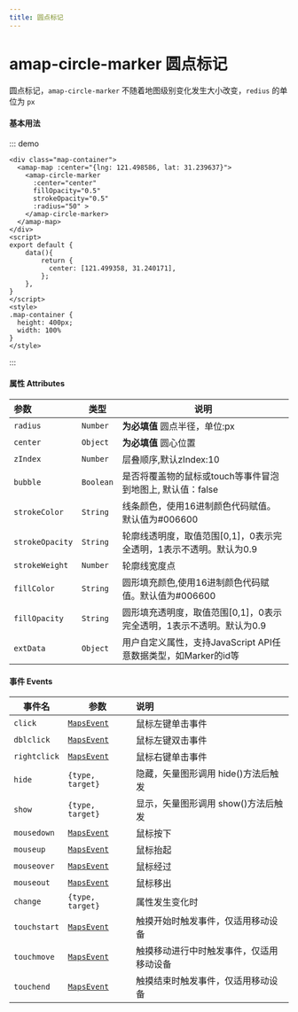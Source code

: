 ```yaml
---
title: 圆点标记
---
```

# amap-circle-marker 圆点标记
圆点标记，`amap-circle-marker` 不随着地图级别变化发生大小改变，`redius` 的单位为 `px`
#### 基本用法
::: demo
```vue
<div class="map-container">
  <amap-map :center="{lng: 121.498586, lat: 31.239637}">
    <amap-circle-marker 
      :center="center"
      fillOpacity="0.5"
      strokeOpacity="0.5"
      :radius="50" > 
    </amap-circle-marker>
  </amap-map>
</div>
<script>
export default {
    data(){
        return {
          center: [121.499358, 31.240171],
        };
    },
}
</script>
<style>
.map-container {
  height: 400px;
  width: 100%
}
</style>
```
:::



#### 属性  Attributes

| 参数             | 类型                   | 说明                                                         |
| :--------------- | ---------------------- | ------------------------------------------------------------ |
| `radius`          | `Number`              | **为必填值** 圆点半径，单位:px          |
| `center`         | `Object`               | **为必填值** 圆心位置                             |
| `zIndex`         | `Number`               | 层叠顺序,默认zIndex:10     |
| `bubble`          | `Boolean`             | 是否将覆盖物的鼠标或touch等事件冒泡到地图上, 默认值：false  |
| `strokeColor`    | `String`               | 线条颜色，使用16进制颜色代码赋值。默认值为#006600             |
| `strokeOpacity` | `String`                | 轮廓线透明度，取值范围[0,1]，0表示完全透明，1表示不透明。默认为0.9|
| `strokeWeight`       | `Number`           | 轮廓线宽度点                  |
| `fillColor`       | `String`           | 圆形填充颜色,使用16进制颜色代码赋值。默认值为#006600   |
| `fillOpacity`       | `String`           | 	圆形填充透明度，取值范围[0,1]，0表示完全透明，1表示不透明。默认为0.9|
| `extData`        | `Object`               | 用户自定义属性，支持JavaScript API任意数据类型，如Marker的id等 |

#### 事件 Events

| 事件名       | 参数                                                         | 说明                                                         |
| ------------ | ------------------------------------------------------------ | :----------------------------------------------------------- |
| `click`      | [`MapsEvent`](https://lbs.amap.com/api/javascript-api/reference/event#MapsEvent) | 鼠标左键单击事件                                             |
| `dblclick`   | [`MapsEvent`](https://lbs.amap.com/api/javascript-api/reference/event#MapsEvent) | 鼠标左键双击事件                                             |
| `rightclick` | [`MapsEvent`](https://lbs.amap.com/api/javascript-api/reference/event#MapsEvent) | 鼠标右键单击事件                                             |
| `hide`  | `{type, target}` | 隐藏，矢量图形调用 hide()方法后触发                                                |
| `show`  |` {type, target} `| 显示，矢量图形调用 show()方法后触发                                                 |
| `mousedown`  | [`MapsEvent`](https://lbs.amap.com/api/javascript-api/reference/event#MapsEvent) | 鼠标按下                                 |
| `mouseup`    | [`MapsEvent`](https://lbs.amap.com/api/javascript-api/reference/event#MapsEvent) | 鼠标抬起                           |
| `mouseover`  | [`MapsEvent`](https://lbs.amap.com/api/javascript-api/reference/event#MapsEvent) | 鼠标经过                                     |
| `mouseout`   | [`MapsEvent`](https://lbs.amap.com/api/javascript-api/reference/event#MapsEvent) | 鼠标移出                                    |
| `change`  | `{type, target}` | 属性发生变化时                                                  |
| `touchstart` | [`MapsEvent`](https://lbs.amap.com/api/javascript-api/reference/event#MapsEvent) | 触摸开始时触发事件，仅适用移动设备                           |
| `touchmove`  | [`MapsEvent`](https://lbs.amap.com/api/javascript-api/reference/event#MapsEvent) | 触摸移动进行中时触发事件，仅适用移动设备                     |
| `touchend`   | [`MapsEvent`](https://lbs.amap.com/api/javascript-api/reference/event#MapsEvent) | 触摸结束时触发事件，仅适用移动设备                           |